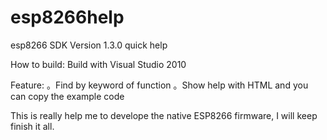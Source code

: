 # esp8266help
esp8266 SDK Version 1.3.0 quick help

How to build:
Build with Visual Studio 2010

Feature:
。Find by keyword of function
。Show help with HTML and you can copy the example code

This is really help me to develope the native ESP8266 firmware, I will keep finish it all.
